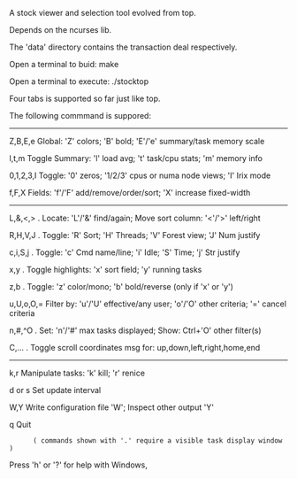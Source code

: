 A stock viewer and selection tool evolved from top.

Depends on the ncurses lib.

The 'data' directory contains the transaction deal respectively.

Open a terminal to buid:
   make 

Open a terminal to execute:
   ./stocktop 

Four tabs is supported so far just like top.

The following commmand is suppored:
  ****************************************************************************
  Z,B,E,e   Global: 'Z' colors; 'B' bold; 'E'/'e' summary/task memory scale
  
  l,t,m     Toggle Summary: 'l' load avg; 't' task/cpu stats; 'm' memory info
  
  0,1,2,3,I Toggle: '0' zeros; '1/2/3' cpus or numa node views; 'I' Irix mode
  
  f,F,X     Fields: 'f'/'F' add/remove/order/sort; 'X' increase fixed-width
  ****************************************************************************  
  L,&,<,> . Locate: 'L'/'&' find/again; Move sort column: '<'/'>' left/right
  
  R,H,V,J . Toggle: 'R' Sort; 'H' Threads; 'V' Forest view; 'J' Num justify
  
  c,i,S,j . Toggle: 'c' Cmd name/line; 'i' Idle; 'S' Time; 'j' Str justify
  
  x,y     . Toggle highlights: 'x' sort field; 'y' running tasks
  
  z,b     . Toggle: 'z' color/mono; 'b' bold/reverse (only if 'x' or 'y')
  
  u,U,o,O,= Filter by: 'u'/'U' effective/any user; 'o'/'O' other criteria; '=' cancel criteria
  
  n,#,^O  . Set: 'n'/'#' max tasks displayed; Show: Ctrl+'O' other filter(s)
  
  C,...   . Toggle scroll coordinates msg for: up,down,left,right,home,end
  ****************************************************************************
  k,r       Manipulate tasks: 'k' kill; 'r' renice
  
  d or s    Set update interval
  
  W,Y       Write configuration file 'W'; Inspect other output 'Y'
  
  q         Quit
  
          ( commands shown with '.' require a visible task display window ) 
          
Press 'h' or '?' for help with Windows,
